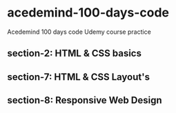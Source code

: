 # acedemind-100-days-code

Acedemind 100 days code Udemy course practice

## section-2: HTML & CSS basics

## section-7: HTML & CSS Layout's

## section-8: Responsive Web Design
